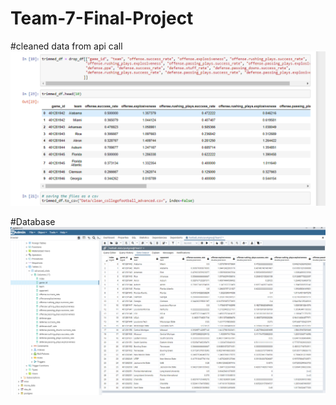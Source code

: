 # Team-7-Final-Project

#cleaned data from api call
![1st_Dataframe](https://github.com/baumgartner-99/Team-7-Final-Project/blob/Ace-database/Images/cleaned_dataframe.png)

#Database
![Database_sent](https://github.com/baumgartner-99/Team-7-Final-Project/blob/Ace-database/Images/DatabaseData.png)